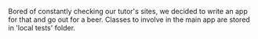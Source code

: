 Bored of constantly checking our tutor's sites, we decided to write an app for that and go out for a beer. 
Classes to involve in the main app are stored in 'local tests' folder. 
